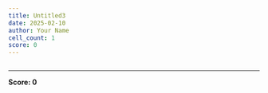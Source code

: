 ```yaml
---
title: Untitled3
date: 2025-02-10
author: Your Name
cell_count: 1
score: 0
---
```


```python

```


---
**Score: 0**